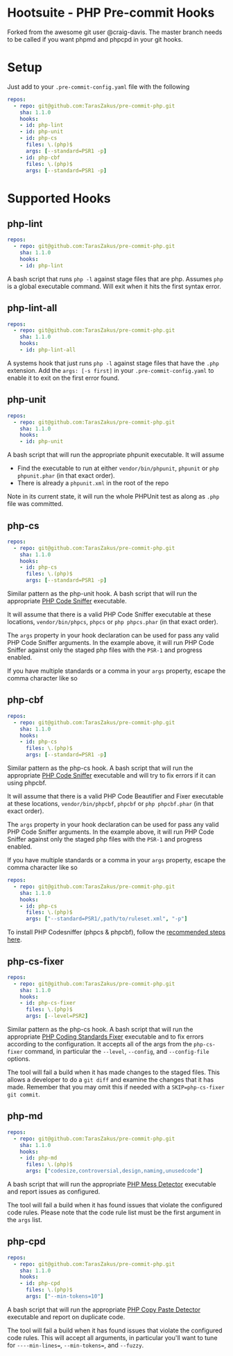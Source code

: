 # Hootsuite - PHP Pre-commit Hooks

Forked from the awesome git user @craig-davis. The master branch needs to be called if you want phpmd and phpcpd in your git hooks.
# Setup

Just add to your `.pre-commit-config.yaml` file with the following

```yaml
repos:
  - repo: git@github.com:TarasZakus/pre-commit-php.git
    sha: 1.1.0
    hooks:
    - id: php-lint
    - id: php-unit
    - id: php-cs
      files: \.(php)$
      args: [--standard=PSR1 -p]
    - id: php-cbf
      files: \.(php)$
      args: [--standard=PSR1 -p]
```

# Supported Hooks

## php-lint

```yaml
repos:
  - repo: git@github.com:TarasZakus/pre-commit-php.git
    sha: 1.1.0
    hooks:
    - id: php-lint
```

A bash script that runs `php -l` against stage files that are php. Assumes `php` is a global executable command. Will exit when it hits the first syntax error.

## php-lint-all

```yaml
repos:
  - repo: git@github.com:TarasZakus/pre-commit-php.git
    sha: 1.1.0
    hooks:
    - id: php-lint-all
```

A systems hook that just runs `php -l` against stage files that have the `.php` extension. Add the `args: [-s first]` in your `.pre-commit-config.yaml` to enable it to exit on the first error found.

## php-unit


```yaml
repos:
  - repo: git@github.com:TarasZakus/pre-commit-php.git
    sha: 1.1.0
    hooks:
    - id: php-unit
```

A bash script that will run the appropriate phpunit executable. It will assume
  - Find the executable to run at either `vendor/bin/phpunit`, `phpunit` or `php phpunit.phar` (in that exact order).
  - There is already a `phpunit.xml` in the root of the repo

Note in its current state, it will run the whole PHPUnit test as along as `.php` file was committed.

## php-cs

```yaml
repos:
  - repo: git@github.com:TarasZakus/pre-commit-php.git
    sha: 1.1.0
    hooks:
    - id: php-cs
      files: \.(php)$
      args: [--standard=PSR1 -p]
```

Similar pattern as the php-unit hook. A bash script that will run the appropriate [PHP Code Sniffer](https://github.com/squizlabs/PHP_CodeSniffer) executable.

It will assume that there is a valid PHP Code Sniffer executable at these locations, `vendor/bin/phpcs`, `phpcs` or `php phpcs.phar` (in that exact order).

The `args` property in your hook declaration can be used for pass any valid PHP Code Sniffer arguments. In the example above, it will run PHP Code Sniffer against only the staged php files with the `PSR-1` and progress enabled.

If you have multiple standards or a comma in your `args` property, escape the comma character like so

## php-cbf

```yaml
repos:
  - repo: git@github.com:TarasZakus/pre-commit-php.git
    sha: 1.1.0
    hooks:
    - id: php-cs
      files: \.(php)$
      args: [--standard=PSR1 -p]
```
Similar pattern as the php-cs hook. A bash script that will run the appropriate [PHP Code Sniffer](https://github.com/squizlabs/PHP_CodeSniffer) executable and will try to fix errors if it can using phpcbf.

It will assume that there is a valid PHP Code Beautifier and Fixer executable at these locations, `vendor/bin/phpcbf`, `phpcbf` or `php phpcbf.phar` (in that exact order).

The `args` property in your hook declaration can be used for pass any valid PHP Code Sniffer arguments. In the example above, it will run PHP Code Sniffer against only the staged php files with the `PSR-1` and progress enabled.

If you have multiple standards or a comma in your `args` property, escape the comma character like so

```yaml
repos:
  - repo: git@github.com:TarasZakus/pre-commit-php.git
    sha: 1.1.0
    hooks:
    - id: php-cs
      files: \.(php)$
      args: ["--standard=PSR1/,path/to/ruleset.xml", "-p"]
```

To install PHP Codesniffer (phpcs & phpcbf), follow the [recommended steps here](https://github.com/squizlabs/PHP_CodeSniffer#installation).

## php-cs-fixer
```yaml
repos:
  - repo: git@github.com:TarasZakus/pre-commit-php.git
    sha: 1.1.0
    hooks:
    - id: php-cs-fixer
      files: \.(php)$
      args: [--level=PSR2]
```
Similar pattern as the php-cs hook. A bash script that will run the appropriate [PHP Coding Standards Fixer](http://cs.sensiolabs.org/) executable and to fix errors according to the configuration. It accepts all of the args from the `php-cs-fixer` command, in particular the `--level`, `--config`, and `--config-file` options.

The tool will fail a build when it has made changes to the staged files. This allows a developer to do a `git diff` and examine the changes that it has made. Remember that you may omit this if needed with a `SKIP=php-cs-fixer git commit`.

## php-md
```yaml
repos:
  - repo: git@github.com:TarasZakus/pre-commit-php.git
    sha: 1.1.0
    hooks:
    - id: php-md
      files: \.(php)$
      args: ["codesize,controversial,design,naming,unusedcode"]
```
A bash script that will run the appropriate [PHP Mess Detector](http://phpmd.org/) executable and report issues as configured.

The tool will fail a build when it has found issues that violate the configured code rules. Please note that the code rule list must be the first argument in the `args` list.

## php-cpd
```yaml
repos:
  - repo: git@github.com:TarasZakus/pre-commit-php.git
    sha: 1.1.0
    hooks:
    - id: php-cpd
      files: \.(php)$
      args: ["--min-tokens=10"]
```
A bash script that will run the appropriate [PHP Copy Paste Detector](https://github.com/sebastianbergmann/phpcpd) executable and report on duplicate code.

The tool will fail a build when it has found issues that violate the configured code rules. This will accept all arguments, in particular you'll want to tune for `----min-lines=`, `--min-tokens=`, and `--fuzzy`.
